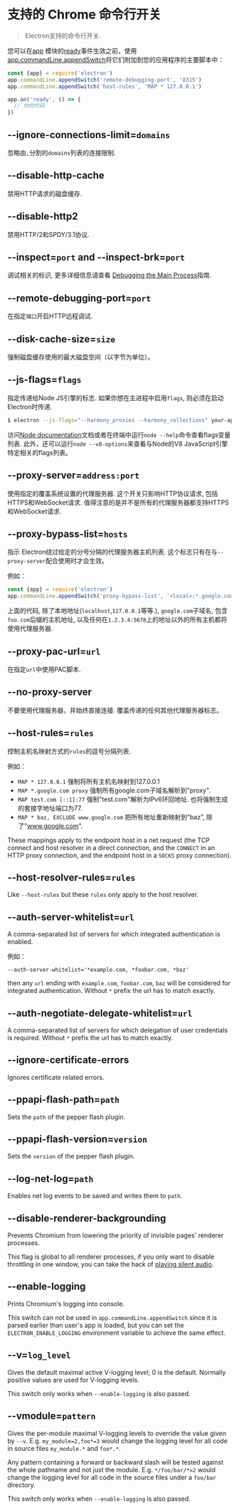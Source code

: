 # 支持的 Chrome 命令行开关

> Electron支持的命令行开关.

您可以在[app](app.md) 模块的[ready](app.md#event-ready)事件生效之前，使用[app.commandLine.appendSwitch](app.md#appcommandlineappendswitchswitch-value)将它们附加到您的应用程序的主要脚本中：

```javascript
const {app} = require('electron')
app.commandLine.appendSwitch('remote-debugging-port', '8315')
app.commandLine.appendSwitch('host-rules', 'MAP * 127.0.0.1')

app.on('ready', () => {
  // 你的代码
})
```

## --ignore-connections-limit=`domains`

忽略由`,`分割的`domains`列表的连接限制.

## --disable-http-cache

禁用HTTP请求的磁盘缓存.

## --disable-http2

禁用HTTP/2和SPDY/3.1协议.

## --inspect=`port` and --inspect-brk=`port`

调试相关的标识, 更多详细信息请查看 [Debugging the Main Process](../tutorial/debugging-main-process.md)指南.

## --remote-debugging-port=`port`

在指定`端口`开启HTTP远程调试.

## --disk-cache-size=`size`

强制磁盘缓存使用的最大磁盘空间（以字节为单位）。

## --js-flags=`flags`

指定传递给Node JS引擎的标志. 如果你想在主进程中启用`flags`, 则必须在启动Electron时传递.

```bash
$ electron --js-flags="--harmony_proxies --harmony_collections" your-app
```

访问[Node documentation](https://nodejs.org/api/cli.html)文档或者在终端中运行`node --help`命令查看flags变量列表. 此外，还可以运行`node --v8-options`来查看与Node的V8 JavaScript引擎特定相关的flags列表。

## --proxy-server=`address:port`

使用指定的覆盖系统设置的代理服务器. 这个开关只影响HTTP协议请求, 包括HTTPS和WebSocket请求. 值得注意的是并不是所有的代理服务器都支持HTTPS和WebSocket请求.

## --proxy-bypass-list=`hosts`

指示 Electron绕过给定的分号分隔的代理服务器主机列表. 这个标志只有在与`--proxy-server`配合使用时才会生效。

例如：

```javascript
const {app} = require('electron')
app.commandLine.appendSwitch('proxy-bypass-list', '<local>;*.google.com;*foo.com;1.2.3.4:5678')
```

上面的代码, 除了本地地址(`localhost`,`127.0.0.1`等等.), `google.com`子域名, 包含`foo.com`后缀的主机地址, 以及任何在`1.2.3.4:5678`上的地址以外的所有主机都将使用代理服务器.

## --proxy-pac-url=`url`

在指定`url`中使用PAC脚本.

## --no-proxy-server

不要使用代理服务器，并始终直接连接. 覆盖传递的任何其他代理服务器标志。

## --host-rules=`rules`

控制主机名映射方式的`rules`的逗号分隔列表.

例如：

* `MAP * 127.0.0.1` 强制将所有主机名映射到127.0.0.1
* `MAP *.google.com proxy` 强制所有google.com子域名解析到"proxy".
* `MAP test.com [::1]:77` 强制"test.com"解析为IPv6环回地址. 也将强制生成的套接字地址端口为77.
* `MAP * baz, EXCLUDE www.google.com` 把所有地址重新映射到“baz”, 除了"www.google.com".

These mappings apply to the endpoint host in a net request (the TCP connect and host resolver in a direct connection, and the `CONNECT` in an HTTP proxy connection, and the endpoint host in a `SOCKS` proxy connection).

## --host-resolver-rules=`rules`

Like `--host-rules` but these `rules` only apply to the host resolver.

## --auth-server-whitelist=`url`

A comma-separated list of servers for which integrated authentication is enabled.

例如：

    --auth-server-whitelist='*example.com, *foobar.com, *baz'
    

then any `url` ending with `example.com`, `foobar.com`, `baz` will be considered for integrated authentication. Without `*` prefix the url has to match exactly.

## --auth-negotiate-delegate-whitelist=`url`

A comma-separated list of servers for which delegation of user credentials is required. Without `*` prefix the url has to match exactly.

## --ignore-certificate-errors

Ignores certificate related errors.

## --ppapi-flash-path=`path`

Sets the `path` of the pepper flash plugin.

## --ppapi-flash-version=`version`

Sets the `version` of the pepper flash plugin.

## --log-net-log=`path`

Enables net log events to be saved and writes them to `path`.

## --disable-renderer-backgrounding

Prevents Chromium from lowering the priority of invisible pages' renderer processes.

This flag is global to all renderer processes, if you only want to disable throttling in one window, you can take the hack of [playing silent audio](https://github.com/atom/atom/pull/9485/files).

## --enable-logging

Prints Chromium's logging into console.

This switch can not be used in `app.commandLine.appendSwitch` since it is parsed earlier than user's app is loaded, but you can set the `ELECTRON_ENABLE_LOGGING` environment variable to achieve the same effect.

## --v=`log_level`

Gives the default maximal active V-logging level; 0 is the default. Normally positive values are used for V-logging levels.

This switch only works when `--enable-logging` is also passed.

## --vmodule=`pattern`

Gives the per-module maximal V-logging levels to override the value given by `--v`. E.g. `my_module=2,foo*=3` would change the logging level for all code in source files `my_module.*` and `foo*.*`.

Any pattern containing a forward or backward slash will be tested against the whole pathname and not just the module. E.g. `*/foo/bar/*=2` would change the logging level for all code in the source files under a `foo/bar` directory.

This switch only works when `--enable-logging` is also passed.
